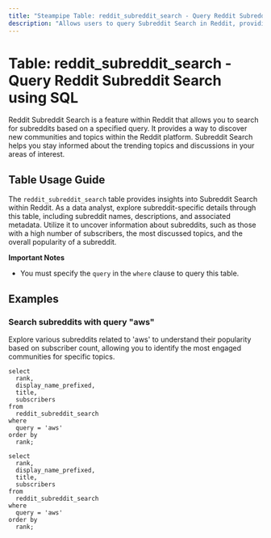 ```yaml
---
title: "Steampipe Table: reddit_subreddit_search - Query Reddit Subreddit Search using SQL"
description: "Allows users to query Subreddit Search in Reddit, providing insights into the search results of subreddits based on a specified query."
---
```


# Table: reddit_subreddit_search - Query Reddit Subreddit Search using SQL

Reddit Subreddit Search is a feature within Reddit that allows you to search for subreddits based on a specified query. It provides a way to discover new communities and topics within the Reddit platform. Subreddit Search helps you stay informed about the trending topics and discussions in your areas of interest.

## Table Usage Guide

The `reddit_subreddit_search` table provides insights into Subreddit Search within Reddit. As a data analyst, explore subreddit-specific details through this table, including subreddit names, descriptions, and associated metadata. Utilize it to uncover information about subreddits, such as those with a high number of subscribers, the most discussed topics, and the overall popularity of a subreddit.

**Important Notes**
- You must specify the `query` in the `where` clause to query this table.

## Examples

### Search subreddits with query "aws"
Explore various subreddits related to 'aws' to understand their popularity based on subscriber count, allowing you to identify the most engaged communities for specific topics.

```sql+postgres
select
  rank,
  display_name_prefixed,
  title,
  subscribers
from
  reddit_subreddit_search
where
  query = 'aws'
order by
  rank;
```

```sql+sqlite
select
  rank,
  display_name_prefixed,
  title,
  subscribers
from
  reddit_subreddit_search
where
  query = 'aws'
order by
  rank;
```